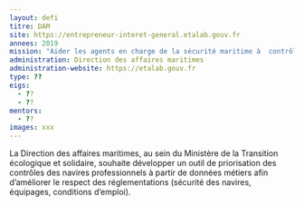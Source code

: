 ```yaml
---
layout: defi
titre: DAM
site: https://entrepreneur-interet-general.etalab.gouv.fr
annees: 2019
mission: "Aider les agents en charge de la sécurité maritime à  contrôler des navires professionnels en développant un outil de ciblage"
administration: Direction des affaires maritimes  
administration-website: https://etalab.gouv.fr
type: ??
eigs:
  - ??
  - ??
mentors: 
  - ??
images: xxx
---
```


La Direction des affaires maritimes, au sein du Ministère de la 
Transition écologique et solidaire, souhaite développer un outil 
de priorisation des contrôles des navires professionnels à partir
de données métiers afin d’améliorer le respect des réglementations
(sécurité des navires, équipages, conditions d’emploi).
